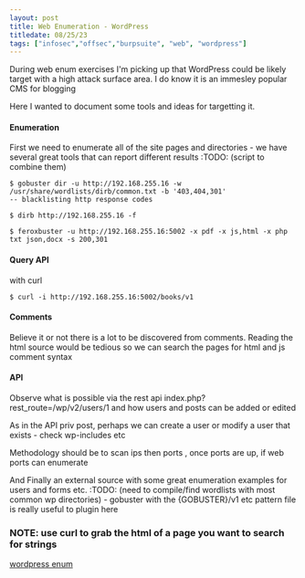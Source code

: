 ```yaml
---
layout: post
title: Web Enumeration - WordPress
titledate: 08/25/23
tags: ["infosec","offsec","burpsuite", "web", "wordpress"]
---
```


During web enum exercises I'm picking up that WordPress could be likely target with a high attack surface area. I do know it is an immesley popular CMS for blogging

Here I wanted to document some tools and ideas for targetting it.

<h4>Enumeration</h4>

First we need to enumerate all of the site pages and directories - we have several great tools that can report different results :TODO: (script to combine them)

    $ gobuster dir -u http://192.168.255.16 -w /usr/share/wordlists/dirb/common.txt -b '403,404,301'
    -- blacklisting http response codes

    $ dirb http://192.168.255.16 -f

    $ feroxbuster -u http://192.168.255.16:5002 -x pdf -x js,html -x php txt json,docx -s 200,301

<h4>Query API</h4>

with curl

    $ curl -i http://192.168.255.16:5002/books/v1

<h4>Comments</h4>

Believe it or not there is a lot to be discovered from comments. Reading the html source would be tedious so we can search the pages for html and js comment syntax

<h4>API</h4>

Observe what is possible via the rest api index.php?rest_route=/wp/v2/users/1 and how users and posts can be added or edited

As in the API priv post, perhaps we can create a user or modify a user that exists - check wp-includes etc

Methodology should be to scan ips then ports , once ports are up, if web ports can enumerate

And Finally an external source with some great enumeration examples for users and forms etc. :TODO: (need to compile/find wordlists with most common wp directories) - gobuster with the {GOBUSTER}/v1 etc pattern file is really useful to plugin here

<h3>NOTE: use curl to grab the html of a page you want to search for strings</h3>

[wordpress enum](https://www.armourinfosec.com/wordpress-enumeration/)
